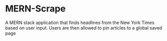 # MERN-Scrape
A MERN stack application that finds headlines from the New York Times based on user input. Users are then allowed to pin articles to a global saved page
